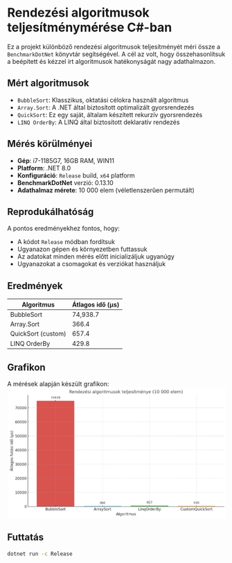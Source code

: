 
# Rendezési algoritmusok teljesítménymérése C#-ban

Ez a projekt különböző rendezési algoritmusok teljesítményét méri össze a `BenchmarkDotNet` könyvtár segítségével. A cél az volt, hogy összehasonlítsuk a beépített és kézzel írt algoritmusok hatékonyságát nagy adathalmazon.

## Mért algoritmusok

- `BubbleSort`: Klasszikus, oktatási célokra használt algoritmus
- `Array.Sort`: A .NET által biztosított optimalizált gyorsrendezés
- `QuickSort`: Ez egy saját, általam készített rekurzív gyorsrendezés
- `LINQ OrderBy`: A LINQ által biztosított deklaratív rendezés

## Mérés körülményei

- **Gép**: i7-1185G7, 16GB RAM, WIN11
- **Platform**: .NET 8.0
- **Konfiguráció**: `Release` build, `x64` platform
- **BenchmarkDotNet** verzió: 0.13.10
- **Adathalmaz mérete**: 10 000 elem (véletlenszerűen permutált)

## Reprodukálhatóság

A pontos eredményekhez fontos, hogy:

- A kódot `Release` módban fordítsuk
- Ugyanazon gépen és környezetben futtassuk
- Az adatokat minden mérés előtt inicializáljuk ugyanúgy
- Ugyanazokat a csomagokat és verziókat használjuk

## Eredmények

| Algoritmus         | Átlagos idő (µs) |
|--------------------|------------------|
| BubbleSort         | 74,938.7             |
| Array.Sort         | 366.4               |
| QuickSort (custom) | 657.4               |
| LINQ OrderBy       | 429.8               |


## Grafikon

A mérések alapján készült grafikon:  
![Benchmark eredmények](result_diagram.png)

## Futtatás

```bash
dotnet run -c Release
